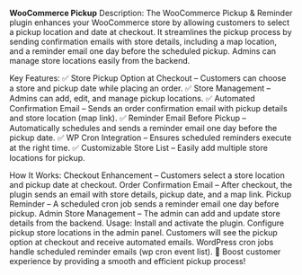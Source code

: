 **WooCommerce Pickup**
Description:
The WooCommerce Pickup & Reminder plugin enhances your WooCommerce store by allowing customers to select a pickup location and date at checkout. It streamlines the pickup process by sending confirmation emails with store details, including a map location, and a reminder email one day before the scheduled pickup. Admins can manage store locations easily from the backend.


Key Features:
✅ Store Pickup Option at Checkout – Customers can choose a store and pickup date while placing an order.
✅ Store Management – Admins can add, edit, and manage pickup locations.
✅ Automated Confirmation Email – Sends an order confirmation email with pickup details and store location (map link).
✅ Reminder Email Before Pickup – Automatically schedules and sends a reminder email one day before the pickup date.
✅ WP Cron Integration – Ensures scheduled reminders execute at the right time.
✅ Customizable Store List – Easily add multiple store locations for pickup.

How It Works:
Checkout Enhancement – Customers select a store location and pickup date at checkout.
Order Confirmation Email – After checkout, the plugin sends an email with store details, pickup date, and a map link.
Pickup Reminder – A scheduled cron job sends a reminder email one day before pickup.
Admin Store Management – The admin can add and update store details from the backend.
Usage:
Install and activate the plugin.
Configure pickup store locations in the admin panel.
Customers will see the pickup option at checkout and receive automated emails.
WordPress cron jobs handle scheduled reminder emails (wp cron event list).
🚀 Boost customer experience by providing a smooth and efficient pickup process!
